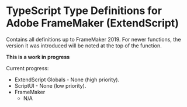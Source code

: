 # TypeScript Type Definitions for Adobe FrameMaker (ExtendScript)

Contains all definitions up to FrameMaker 2019.
For newer functions, the version it was introduced will be noted at the top of the function.

**This is a work in progress**

Current progress:
* ExtendScript Globals - None (high priority).
* ScriptUI - None (low priority).
* FrameMaker
	* N/A
